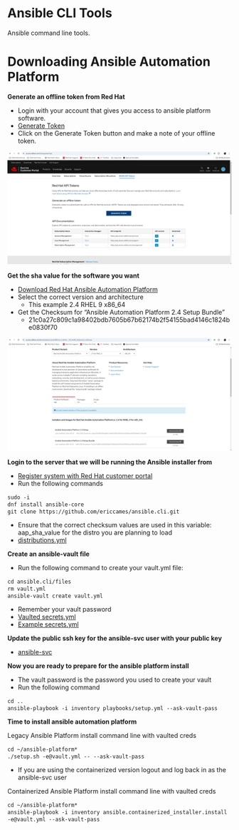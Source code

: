 Ansible CLI Tools
=========
Ansible command line tools.

Downloading Ansible Automation Platform
=========

**Generate an offline token from Red Hat**

- Login with your account that gives you access to ansible platform software.
- [Generate Token](https://access.redhat.com/management/api "Generate Token")
- Click on the Generate Token button and make a note of your offline token.

![alt text](https://github.com/ericcames/ansible.cli/blob/main/images/CLItoken.png "Generate Token")

**Get the sha value for the software you want**

- [Download Red Hat Ansible Automation Platform](https://access.redhat.com/downloads/content/480/ver=2.4/rhel---9/2.4/x86_64/product-software "Download Red Hat Ansible Automation Platform")
- Select the correct version and architecture
  - This example 2.4 RHEL 9 x86_64
- Get the Checksum for “Ansible Automation Platform 2.4 Setup Bundle”
  - 21c0a27c809c1a98402bdb7605b67b62174b2f54155bad4146c1824be0830f70

![alt text](https://github.com/ericcames/ansible.cli/blob/main/images/CLIsha.png "Checksum")

**Login to the server that we will be running the Ansible installer from**

- [Register system with Red Hat customer portal](https://access.redhat.com/solutions/253273 "RHSM")
- Run the following commands
```
sudo -i
dnf install ansible-core
git clone https://github.com/ericcames/ansible.cli.git
```
- Ensure that the correct checksum values are used in this variable: aap_sha_value for the distro you are planning to load
- [distributions.yml](https://github.com/ericcames/ansible.cli/blob/main/files/distributions.yml "distributions.yml")

**Create an ansible-vault file**

- Run the following command to create your vault.yml file:
```
cd ansible.cli/files
rm vault.yml
ansible-vault create vault.yml
```
- Remember your vault password
- [Vaulted secrets.yml](https://github.com/ericcames/ansible.cli/blob/main/files/vault.yml "Vaulted")
- [Example secrets.yml](https://github.com/ericcames/ansible.cli/blob/main/files/example_vault.yml "Example")

**Update the public ssh key for the ansible-svc user with your public key**

- [ansible-svc](https://github.com/ericcames/ansible.cli/blob/main/files/public_keys/ansible-svc "ansible-svc")

**Now you are ready to prepare for the ansible platform install**

- The vault password is the password you used to create your vault
- Run the following command
```
cd ..
ansible-playbook -i inventory playbooks/setup.yml --ask-vault-pass
```

**Time to install ansible automation platform**

Legacy Ansible Platform install command line with vaulted creds
```
cd ~/ansible-platform*
./setup.sh -e@vault.yml -- --ask-vault-pass
```

- If you are using the containerized version logout and log back in as the ansible-svc user

Containerized Ansible Platform install command line with vaulted creds
```
cd ~/ansible-platform*
ansible-playbook -i inventory ansible.containerized_installer.install -e@vault.yml --ask-vault-pass
```